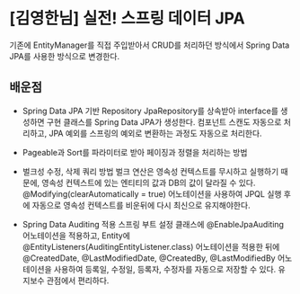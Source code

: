 # [김영한님] 실전! 스프링 데이터 JPA
기존에 EntityManager를 직접 주입받아서 CRUD를 처리하던 방식에서 Spring Data JPA를 사용한 방식으로 변경한다.

## 배운점
- Spring Data JPA 기반 Repository
JpaRepository를 상속받아 interface를 생성하면 구현 클래스를 Spring Data JPA가 생성한다. 컴포넌트 스캔도 자동으로 처리하고, JPA 예외를 스프링의 예외로 변환하는 과정도 자동으로 처리한다.

- Pageable과 Sort를 파라미터로 받아 페이징과 정렬을 처리하는 방법
- 벌크성 수정, 삭제 쿼리 방법
벌크 연산은 영속성 컨텍스트를 무시하고 실행하기 때문에, 영속성 컨텍스트에 있는 엔티티의 값과 DB의 값이 달라질 수 있다.
@Modifying(clearAutomatically = true) 어노테이션을 사용하여 JPQL 실행 후에 자동으로 영속성 컨텍스트를 비운뒤에 다시 최신으로 유지해야한다.

- Spring Data Auditing 적용
스프링 부트 설정 클래스에 @EnableJpaAuditing 어노테이션을 적용하고, Entity에 @EntityListeners(AuditingEntityListener.class) 어노테이션을 적용한 뒤에 
@CreatedDate, @LastModifiedDate, @CreatedBy, @LastModifiedBy 어노테이션을 사용하여 등록일, 수정일, 등록자, 수정자를 자동으로 저장할 수 있다. 유지보수 관점에서 편리하다.
